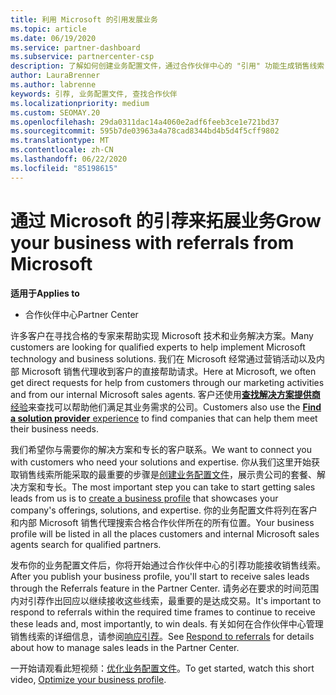```yaml
---
title: 利用 Microsoft 的引用发展业务
ms.topic: article
ms.date: 06/19/2020
ms.service: partner-dashboard
ms.subservice: partnercenter-csp
description: 了解如何创建业务配置文件，通过合作伙伴中心的 "引用" 功能生成销售线索，然后对这些引用做出响应。
author: LauraBrenner
ms.author: labrenne
keywords: 引荐, 业务配置文件, 查找合作伙伴
ms.localizationpriority: medium
ms.custom: SEOMAY.20
ms.openlocfilehash: 29da0311dac14a4060e2adf6feeb3ce1e721bd37
ms.sourcegitcommit: 595b7de03963a4a78cad8344bd4b5d4f5cff9802
ms.translationtype: MT
ms.contentlocale: zh-CN
ms.lasthandoff: 06/22/2020
ms.locfileid: "85198615"
---
```

<!-- FWLink:  https://go.microsoft.com/fwlink/?linkid=849775 (top of page) -->

# <a name="grow-your-business-with-referrals-from-microsoft"></a><span data-ttu-id="1808e-104">通过 Microsoft 的引荐来拓展业务</span><span class="sxs-lookup"><span data-stu-id="1808e-104">Grow your business with referrals from Microsoft</span></span>

<span data-ttu-id="1808e-105">**适用于**</span><span class="sxs-lookup"><span data-stu-id="1808e-105">**Applies to**</span></span>

- <span data-ttu-id="1808e-106">合作伙伴中心</span><span class="sxs-lookup"><span data-stu-id="1808e-106">Partner Center</span></span>

<span data-ttu-id="1808e-107">许多客户在寻找合格的专家来帮助实现 Microsoft 技术和业务解决方案。</span><span class="sxs-lookup"><span data-stu-id="1808e-107">Many customers are looking for qualified experts to help implement Microsoft technology and business solutions.</span></span> <span data-ttu-id="1808e-108">我们在 Microsoft 经常通过营销活动以及内部 Microsoft 销售代理收到客户的直接帮助请求。</span><span class="sxs-lookup"><span data-stu-id="1808e-108">Here at Microsoft, we often get direct requests for help from customers through our marketing activities and from our internal Microsoft sales agents.</span></span> <span data-ttu-id="1808e-109">客户还使用[**查找解决方案提供商**经验](https://www.microsoft.com/solution-providers/search)来查找可以帮助他们满足其业务需求的公司。</span><span class="sxs-lookup"><span data-stu-id="1808e-109">Customers also use the [**Find a solution provider** experience](https://www.microsoft.com/solution-providers/search) to find companies that can help them meet their business needs.</span></span> 

<span data-ttu-id="1808e-110">我们希望你与需要你的解决方案和专长的客户联系。</span><span class="sxs-lookup"><span data-stu-id="1808e-110">We want to connect you with customers who need your solutions and expertise.</span></span> <span data-ttu-id="1808e-111">你从我们这里开始获取销售线索所能采取的最重要的步骤是[创建业务配置文件](create-a-marketing-profile.md)，展示贵公司的套餐、解决方案和专长。</span><span class="sxs-lookup"><span data-stu-id="1808e-111">The most important step you can take to start getting sales leads from us is to [create a business profile](create-a-marketing-profile.md) that showcases your company's offerings, solutions, and expertise.</span></span> <span data-ttu-id="1808e-112">你的业务配置文件将列在客户和内部 Microsoft 销售代理搜索合格合作伙伴所在的所有位置。</span><span class="sxs-lookup"><span data-stu-id="1808e-112">Your business profile will be listed in all the places customers and internal Microsoft sales agents search for qualified partners.</span></span> 

 <span data-ttu-id="1808e-113">发布你的业务配置文件后，你将开始通过合作伙伴中心的引荐功能接收销售线索。</span><span class="sxs-lookup"><span data-stu-id="1808e-113">After you publish your business profile, you'll start to receive sales leads through the Referrals feature in the Partner Center.</span></span> <span data-ttu-id="1808e-114">请务必在要求的时间范围内对引荐作出回应以继续接收这些线索，最重要的是达成交易。</span><span class="sxs-lookup"><span data-stu-id="1808e-114">It's important to respond to referrals within the required time frames to continue to receive these leads and, most importantly, to win deals.</span></span> <span data-ttu-id="1808e-115">有关如何在合作伙伴中心管理销售线索的详细信息，请参阅[响应引荐](responding-to-referrals.md)。</span><span class="sxs-lookup"><span data-stu-id="1808e-115">See [Respond to referrals](responding-to-referrals.md) for details about how to manage sales leads in the Partner Center.</span></span>  

<span data-ttu-id="1808e-116">一开始请观看此短视频：[优化业务配置文件](https://player.vimeo.com/video/252788046)。</span><span class="sxs-lookup"><span data-stu-id="1808e-116">To get started, watch this short video, [Optimize your business profile](https://player.vimeo.com/video/252788046).</span></span>  
